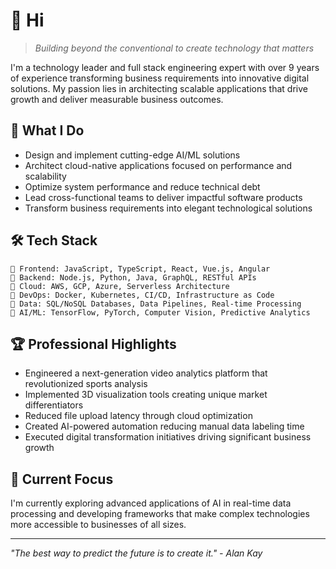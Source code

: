 # 👋 Hi

> *Building beyond the conventional to create technology that matters*

I'm a technology leader and full stack engineering expert with over 9 years of experience transforming business requirements into innovative digital solutions. My passion lies in architecting scalable applications that drive growth and deliver measurable business outcomes.

## 🚀 What I Do

- Design and implement cutting-edge AI/ML solutions
- Architect cloud-native applications focused on performance and scalability
- Optimize system performance and reduce technical debt
- Lead cross-functional teams to deliver impactful software products
- Transform business requirements into elegant technological solutions

## 🛠️ Tech Stack

```
🔹 Frontend: JavaScript, TypeScript, React, Vue.js, Angular
🔹 Backend: Node.js, Python, Java, GraphQL, RESTful APIs
🔹 Cloud: AWS, GCP, Azure, Serverless Architecture
🔹 DevOps: Docker, Kubernetes, CI/CD, Infrastructure as Code
🔹 Data: SQL/NoSQL Databases, Data Pipelines, Real-time Processing
🔹 AI/ML: TensorFlow, PyTorch, Computer Vision, Predictive Analytics
```

## 🏆 Professional Highlights

- Engineered a next-generation video analytics platform that revolutionized sports analysis
- Implemented 3D visualization tools creating unique market differentiators
- Reduced file upload latency through cloud optimization
- Created AI-powered automation reducing manual data labeling time
- Executed digital transformation initiatives driving significant business growth

## 🔭 Current Focus

I'm currently exploring advanced applications of AI in real-time data processing and developing frameworks that make complex technologies more accessible to businesses of all sizes.

---

*"The best way to predict the future is to create it." - Alan Kay*
